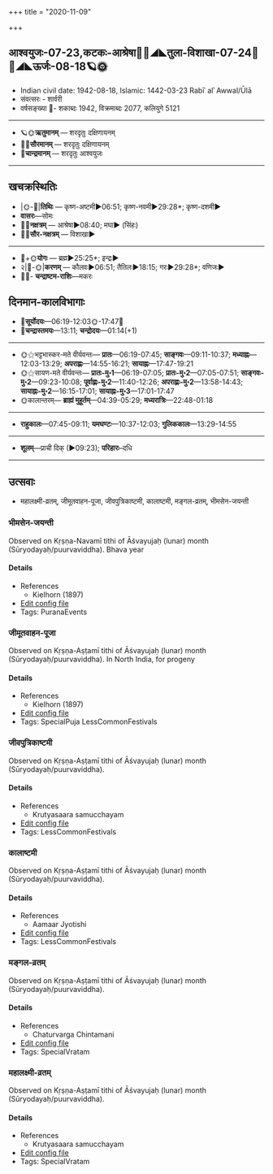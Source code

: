+++
title = "2020-11-09"

+++
## आश्वयुजः-07-23,कटकः-आश्रेषा🌛🌌◢◣तुला-विशाखा-07-24🌌🌞◢◣ऊर्जः-08-18🪐🌞
- Indian civil date: 1942-08-18, Islamic: 1442-03-23 Rabīʿ alʾ Awwal/Ūlā
- संवत्सरः - शार्वरी
- वर्षसङ्ख्या 🌛- शकाब्दः 1942, विक्रमाब्दः 2077, कलियुगे 5121
___________________
- 🪐🌞**ऋतुमानम्** — शरदृतुः दक्षिणायनम्
- 🌌🌞**सौरमानम्** — शरदृतुः दक्षिणायनम्
- 🌛**चान्द्रमानम्** — शरदृतुः आश्वयुजः
___________________


## खचक्रस्थितिः
- |🌞-🌛|**तिथिः** — कृष्ण-अष्टमी►06:51; कृष्ण-नवमी►29:28*; कृष्ण-दशमी►  
- **वासरः**—सोमः  
- 🌌🌛**नक्षत्रम्** — आश्रेषा►08:40; मघा► (सिंहः)  
- 🌌🌞**सौर-नक्षत्रम्** — विशाखा►  
___________________
- 🌛+🌞**योगः** — ब्रह्म►25:25*; इन्द्रः►  
- २|🌛-🌞|**करणम्** — कौलवः►06:51; तैतिलः►18:15; गरः►29:28*; वणिजः►  
- 🌌🌛- **चन्द्राष्टम-राशिः**—मकरः  


## दिनमान-कालविभागाः
- 🌅**सूर्योदयः**—06:19-12:03🌞️-17:47🌇  
- 🌛**चन्द्रास्तमयः**—13:11; **चन्द्रोदयः**—01:14(+1)  
___________________
- 🌞⚝भट्टभास्कर-मते वीर्यवन्तः— **प्रातः**—06:19-07:45; **साङ्गवः**—09:11-10:37; **मध्याह्नः**—12:03-13:29; **अपराह्णः**—14:55-16:21; **सायाह्नः**—17:47-19:21  
- 🌞⚝सायण-मते वीर्यवन्तः— **प्रातः-मु॰1**—06:19-07:05; **प्रातः-मु॰2**—07:05-07:51; **साङ्गवः-मु॰2**—09:23-10:08; **पूर्वाह्णः-मु॰2**—11:40-12:26; **अपराह्णः-मु॰2**—13:58-14:43; **सायाह्नः-मु॰2**—16:15-17:01; **सायाह्नः-मु॰3**—17:01-17:47  
- 🌞कालान्तरम्— **ब्राह्मं मुहूर्तम्**—04:39-05:29; **मध्यरात्रिः**—22:48-01:18  
___________________
- **राहुकालः**—07:45-09:11; **यमघण्टः**—10:37-12:03; **गुलिककालः**—13:29-14:55  
___________________
- **शूलम्**—प्राची दिक् (►09:23); **परिहारः**–दधि  
___________________

## उत्सवाः
- महालक्ष्मी-व्रतम्, जीमूतवाहन-पूजा, जीवपुत्रिकाष्टमी, कालाष्टमी, मङ्गल-व्रतम्, भीमसेन-जयन्ती
### भीमसेन-जयन्ती

Observed on Kṛṣṇa-Navamī tithi of Āśvayujaḥ (lunar) month (Sūryodayaḥ/puurvaviddha). Bhava year

#### Details
- References
  - Kielhorn (1897)
- [Edit config file](https://github.com/jyotisham/adyatithi/tree/master/mahApuruSha/xatra/lunar_month/tithi/07/24/bhImasEna~jayantI.toml)
- Tags: PuranaEvents


### जीमूतवाहन-पूजा

Observed on Kṛṣṇa-Aṣṭamī tithi of Āśvayujaḥ (lunar) month (Sūryodayaḥ/puurvaviddha). In North India, for progeny

#### Details
- References
  - Kielhorn (1897)
- [Edit config file](https://github.com/jyotisham/adyatithi/tree/master/general/lunar_month/tithi/07/23/jImUtavAhana-pUjA~2.toml)
- Tags: SpecialPuja LessCommonFestivals


### जीवपुत्रिकाष्टमी

Observed on Kṛṣṇa-Aṣṭamī tithi of Āśvayujaḥ (lunar) month (Sūryodayaḥ/puurvaviddha). 

#### Details
- References
  - Krutyasaara samucchayam
- [Edit config file](https://github.com/jyotisham/adyatithi/tree/master/general/lunar_month/tithi/07/23/jIvaputrikASTamI.toml)
- Tags: LessCommonFestivals


### कालाष्टमी

Observed on Kṛṣṇa-Aṣṭamī tithi of Āśvayujaḥ (lunar) month (Sūryodayaḥ/puurvaviddha). 

#### Details
- References
  - Aamaar Jyotishi
- [Edit config file](https://github.com/jyotisham/adyatithi/tree/master/general/lunar_month/tithi/07/23/kAlASTamI.toml)
- Tags: LessCommonFestivals


### मङ्गल-व्रतम्

Observed on Kṛṣṇa-Aṣṭamī tithi of Āśvayujaḥ (lunar) month (Sūryodayaḥ/puurvaviddha). 

#### Details
- References
  - Chaturvarga Chintamani
- [Edit config file](https://github.com/jyotisham/adyatithi/tree/master/general/lunar_month/tithi/07/23/maGgala-vratam.toml)
- Tags: SpecialVratam


### महालक्ष्मी-व्रतम्

Observed on Kṛṣṇa-Aṣṭamī tithi of Āśvayujaḥ (lunar) month (Sūryodayaḥ/puurvaviddha). 

#### Details
- References
  - Krutyasaara samucchayam
- [Edit config file](https://github.com/jyotisham/adyatithi/tree/master/devatA/lakShmI/lunar_month/tithi/07/23/mahAlakSmI-vratam.toml)
- Tags: SpecialVratam


